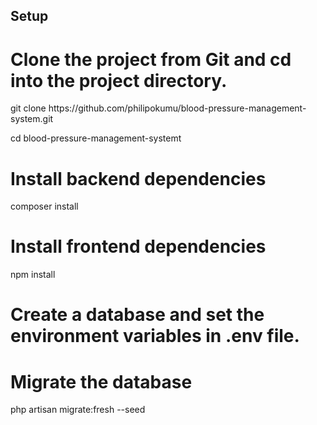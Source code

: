 ## Setup

# Clone the project from Git and cd into the project directory.

<p>git clone https://github.com/philipokumu/blood-pressure-management-system.git</p>
<p> cd blood-pressure-management-systemt</p>

# Install backend dependencies
composer install

# Install frontend dependencies
npm install

# Create a database and set the environment variables in .env file.

# Migrate the database

php artisan migrate:fresh --seed
